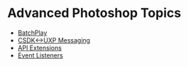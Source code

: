 # Advanced Photoshop Topics

* [BatchPlay](./batchplay/)
* [CSDK<->UXP Messaging](./cpp-pluginsdk/)
* [API Extensions](./prototype/)
* [Event Listeners](./event-listener/)
